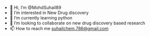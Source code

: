 - 👋 Hi, I’m @MohdSuhail89
- 👀 I’m interested in New Drug discovery
- 🌱 I’m currently learning python
- 💞️ I’m looking to collaborate on new drug discovery based research
- 📫 How to reach me suhailchem.786@gmail.com

<!---
MohdSuhail89/MohdSuhail89 is a ✨ special ✨ repository because its `README.md` (this file) appears on your GitHub profile.
You can click the Preview link to take a look at your changes.
--->

